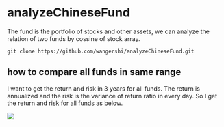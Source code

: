 # analyzeChineseFund
The fund is the portfolio of stocks and other assets, we can analyze the relation of two funds by cossine of stock array.

```
git clone https://github.com/wangershi/analyzeChineseFund.git
```

## how to compare all funds in same range
I want to get the return and risk in 3 years for all funds.
The return is annualized and the risk is the variance of return ratio in every day.
So I get the return and risk for all funds as below.
<div style="align: center">
<img src="./image/risk_return_add_adjusted_fund.png" />
</div>